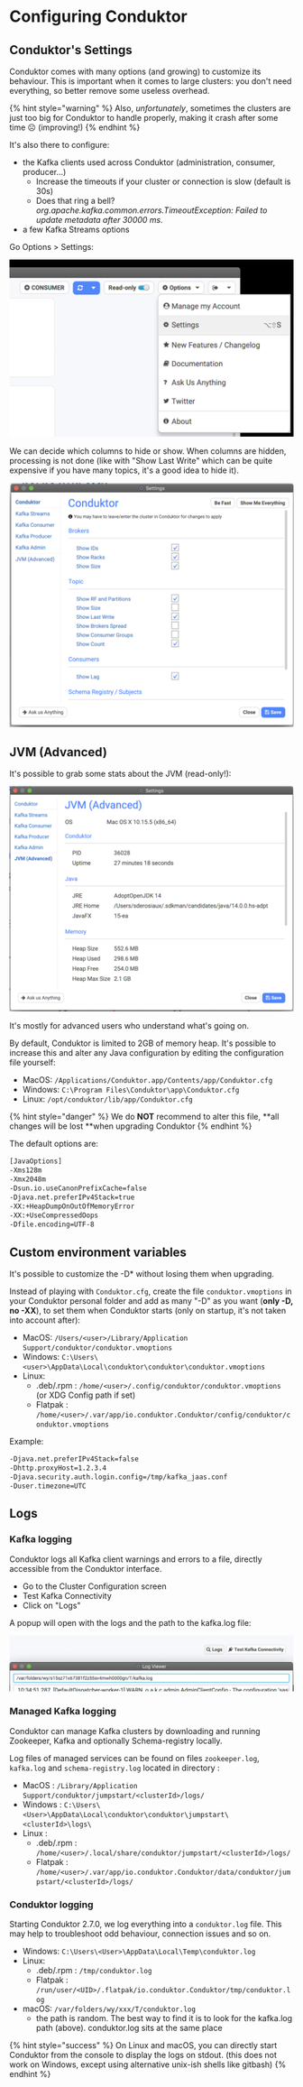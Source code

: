 # Configuring Conduktor

## Conduktor's Settings

Conduktor comes with many options (and growing) to customize its behaviour. This is important when it comes to large clusters: you don't need everything, so better remove some useless overhead.

{% hint style="warning" %}
Also, _unfortunately_, sometimes the clusters are just too big for Conduktor to handle properly, making it crash after some time ☹ (improving!)️
{% endhint %}

It's also there to configure:

* the Kafka clients used across Conduktor (administration, consumer, producer...)
  * Increase the timeouts if your cluster or connection is slow (default is 30s)
  * Does that ring a bell? _org.apache.kafka.common.errors.TimeoutException: Failed to update metadata after 30000 ms._
* a few Kafka Streams options

Go Options > Settings:

![](../.gitbook/assets/screenshot-2020-09-19-at-17.13.15.png)

We can decide which columns to hide or show. When columns are hidden, processing is not done (like with "Show Last Write" which can be quite expensive if you have many topics, it's a good idea to hide it).

![](../.gitbook/assets/screenshot-2020-09-19-at-17.11.18.png)

## JVM (Advanced)

It's possible to grab some stats about the JVM (read-only!):

![](../.gitbook/assets/screenshot-2020-09-19-at-17.20.48.png)

It's mostly for advanced users who understand what's going on.

By default, Conduktor is limited to 2GB of memory heap. It's possible to increase this and alter any Java configuration by editing the configuration file yourself:

* MacOS: `/Applications/Conduktor.app/Contents/app/Conduktor.cfg`
* Windows: `C:\Program Files\Conduktor\app\Conduktor.cfg`
* Linux: `/opt/conduktor/lib/app/Conduktor.cfg`

{% hint style="danger" %}
We do **NOT** recommend to alter this file, **all changes will be lost **when upgrading Conduktor
{% endhint %}

The default options are:

```
[JavaOptions]
-Xms128m
-Xmx2048m
-Dsun.io.useCanonPrefixCache=false
-Djava.net.preferIPv4Stack=true
-XX:+HeapDumpOnOutOfMemoryError
-XX:+UseCompressedOops
-Dfile.encoding=UTF-8
```

## Custom environment variables

It's possible to customize the -D\* without losing them when upgrading.&#x20;

Instead of playing with `Conduktor.cfg`, create the file `conduktor.vmoptions` in your Conduktor personal folder and add as many "-D" as you want (**only -D, no -XX**), to set them when Conduktor starts (only on startup, it's not taken into account after):

* MacOS: `/Users/<user>/Library/Application Support/conduktor/conduktor.vmoptions`
* Windows: `C:\Users\<user>\AppData\Local\conduktor\conduktor\conduktor.vmoptions`
* Linux: 
  * .deb/.rpm : `/home/<user>/.config/conduktor/conduktor.vmoptions` (or XDG Config path if set)
  * Flatpak : `/home/<user>/.var/app/io.conduktor.Conduktor/config/conduktor/conduktor.vmoptions`

Example:

```
-Djava.net.preferIPv4Stack=false
-Dhttp.proxyHost=1.2.3.4
-Djava.security.auth.login.config=/tmp/kafka_jaas.conf
-Duser.timezone=UTC
```

## Logs

### Kafka logging

Conduktor logs all Kafka client warnings and errors to a file, directly accessible from the Conduktor interface.

* Go to the Cluster Configuration screen
* Test Kafka Connectivity
* Click on "Logs"

A popup will open with the logs and the path to the kafka.log file:

![](../.gitbook/assets/screenshot-2020-11-09-at-10.35.07.png)

### Managed Kafka logging

Conduktor can manage Kafka clusters by downloading and running Zookeeper, Kafka and optionally Schema-registry locally.

Log files of managed services can be found on files `zookeeper.log`, `kafka.log` and `schema-registry.log` located in directory :

* MacOS : `/Library/Application Support/conduktor/jumpstart/<clusterId>/logs/`
* Windows : `C:\Users\<User>\AppData\Local\conduktor\conduktor\jumpstart\<clusterId>\logs\`
* Linux : 
  * .deb/.rpm : `/home/<user>/.local/share/conduktor/jumpstart/<clusterId>/logs/` 
  * Flatpak : `/home/<user>/.var/app/io.conduktor.Conduktor/data/conduktor/jumpstart/<clusterId>/logs/`

### Conduktor logging

Starting Conduktor 2.7.0, we log everything into a `conduktor.log` file. This may help to troubleshoot odd behaviour, connection issues and so on.

* Windows: `C:\Users\<User>\AppData\Local\Temp\conduktor.log`
* Linux: 
  * .deb/.rpm : `/tmp/conduktor.log`
  * Flatpak : `/run/user/<UID>/.flatpak/io.conduktor.Conduktor/tmp/conduktor.log`
* macOS: `/var/folders/wy/xxx/T/conduktor.log`
  * the path is random. The best way to find it is to look for the kafka.log path (above). conduktor.log sits at the same place

{% hint style="success" %}
On Linux and macOS, you can directly start Conduktor from the console to display the logs on stdout. (this does not work on Windows, except using alternative unix-ish shells like gitbash)
{% endhint %}
